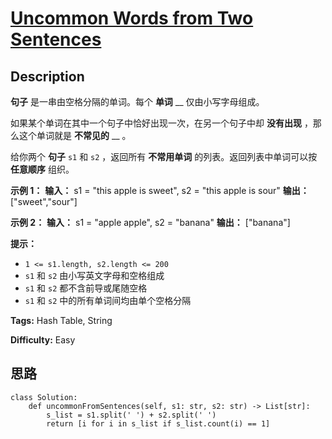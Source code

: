 # [Uncommon Words from Two Sentences][title]

## Description

**句子** 是一串由空格分隔的单词。每个 **单词** __ 仅由小写字母组成。

如果某个单词在其中一个句子中恰好出现一次，在另一个句子中却 **没有出现** ，那么这个单词就是 **不常见的** __ 。

给你两个 **句子** `s1` 和 `s2` ，返回所有 **不常用单词** 的列表。返回列表中单词可以按 **任意顺序** 组织。



**示例 1：**
            **输入：** s1 = "this apple is sweet", s2 = "this apple is sour"    **输出：** ["sweet","sour"]    

**示例 2：**
            **输入：** s1 = "apple apple", s2 = "banana"    **输出：** ["banana"]    



**提示：**

  * `1 <= s1.length, s2.length <= 200`
  * `s1` 和 `s2` 由小写英文字母和空格组成
  * `s1` 和 `s2` 都不含前导或尾随空格
  * `s1` 和 `s2` 中的所有单词间均由单个空格分隔


**Tags:** Hash Table, String

**Difficulty:** Easy

## 思路

``` python3
class Solution:
    def uncommonFromSentences(self, s1: str, s2: str) -> List[str]:
        s_list = s1.split(' ') + s2.split(' ')
        return [i for i in s_list if s_list.count(i) == 1]
```

[title]: https://leetcode-cn.com/problems/uncommon-words-from-two-sentences
